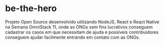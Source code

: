 # be-the-hero
Projeto Open Source desenvolvido utilizando NodeJS, React e React Native na Semana OmniStack 11, onde as ONGs sem fins lucrativos conseguem cadastrar os casos em que necessitam de ajuda e possíveis contribuidores conseguem ajudar facilmente entrando em contato com as ONGs. 
